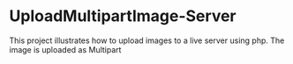 # UploadMultipartImage-Server
This project illustrates how to upload images to a live server using php. The image is uploaded as Multipart

